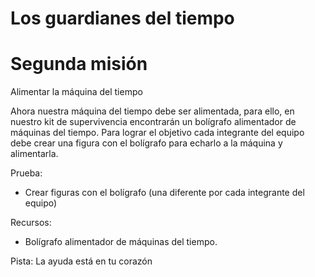 
# Los guardianes del tiempo 
# Segunda misión



Alimentar la máquina del tiempo

Ahora nuestra máquina del tiempo debe ser alimentada, para ello, en nuestro  kit de supervivencia encontrarán un bolígrafo alimentador de máquinas del tiempo. Para lograr el objetivo cada integrante del equipo debe crear una figura con el bolígrafo para echarlo a la máquina y alimentarla. 

Prueba: 

<ul>
    <li>Crear figuras con el bolígrafo (una diferente por cada integrante del equipo) </li>
</ul>

Recursos: 

<ul>
    <li>Bolígrafo alimentador de máquinas del tiempo.
 </li>
</ul>


Pista: La ayuda está en tu corazón